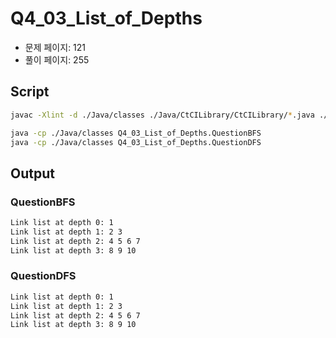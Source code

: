 # Q4_03_List_of_Depths

- 문제 페이지: 121
- 풀이 페이지: 255

## Script

```sh
javac -Xlint -d ./Java/classes ./Java/CtCILibrary/CtCILibrary/*.java ./Java/Ch\ 04.\ Trees\ and\ Graphs/Q4_03_List_of_Depths/*.java

java -cp ./Java/classes Q4_03_List_of_Depths.QuestionBFS
java -cp ./Java/classes Q4_03_List_of_Depths.QuestionDFS
```

## Output

### QuestionBFS

```txt
Link list at depth 0: 1
Link list at depth 1: 2 3
Link list at depth 2: 4 5 6 7
Link list at depth 3: 8 9 10
```

### QuestionDFS

```txt
Link list at depth 0: 1
Link list at depth 1: 2 3
Link list at depth 2: 4 5 6 7
Link list at depth 3: 8 9 10
```
